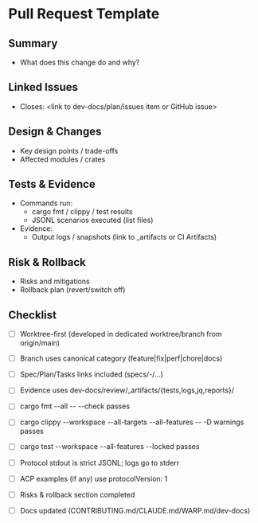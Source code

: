 # Pull Request Template

## Summary
- What does this change do and why?

## Linked Issues
- Closes: <link to dev-docs/plan/issues item or GitHub issue>

## Design & Changes
- Key design points / trade-offs
- Affected modules / crates

## Tests & Evidence
- Commands run:
  - cargo fmt / clippy / test results
  - JSONL scenarios executed (list files)
- Evidence:
  - Output logs / snapshots (link to _artifacts or CI Artifacts)

## Risk & Rollback
- Risks and mitigations
- Rollback plan (revert/switch off)

## Checklist
- [ ] Worktree-first (developed in dedicated worktree/branch from origin/main)
- [ ] Branch uses canonical category (feature|fix|perf|chore|docs)
- [ ] Spec/Plan/Tasks links included (specs/<NNN>-<slug>/...)
- [ ] Evidence uses dev-docs/review/_artifacts/{tests,logs,jq,reports}/
- [ ] cargo fmt --all -- --check passes
- [ ] cargo clippy --workspace --all-targets --all-features -- -D warnings passes
- [ ] cargo test --workspace --all-features --locked passes
- [ ] Protocol stdout is strict JSONL; logs go to stderr
- [ ] ACP examples (if any) use protocolVersion: 1
- [ ] Risks & rollback section completed
- [ ] Docs updated (CONTRIBUTING.md/CLAUDE.md/WARP.md/dev-docs)

